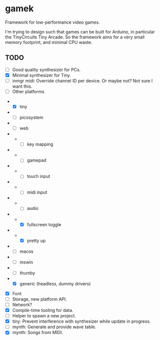# gamek

Framework for low-performance video games.

I'm trying to design such that games can be built for Arduino, in particular the TinyCircuits Tiny Arcade.
So the framework aims for a very small memory footprint, and minimal CPU waste.

## TODO

- [ ] Good quality synthesizer for PCs.
- [x] Minimal synthesizer for Tiny.
- [ ] inmgr midi: Override channel ID per device. Or maybe not? Not sure I want this.
- [ ] Other platforms
- - [x] tiny
- - [ ] picosystem
- - [ ] web
- - - [ ] key mapping
- - - [ ] gamepad
- - - [ ] touch input
- - - [ ] midi input
- - - [ ] audio
- - - [x] fullscreen toggle
- - - [x] pretty up
- - [ ] macos
- - [ ] mswin
- - [ ] thumby
- - [x] generic (headless, dummy drivers)
- [x] Font
- [ ] Storage, new platform API.
- [ ] Network?
- [x] Compile-time tooling for data.
- [ ] Helper to spawn a new project.
- [x] tiny: Prevent interference with synthesizer while update in progress.
- [ ] mynth: Generate and provide wave table.
- [x] mynth: Songs from MIDI.
